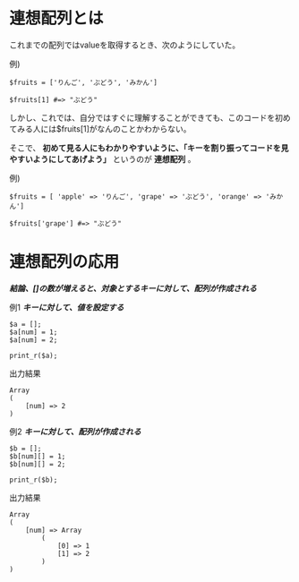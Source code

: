 # 連想配列とは

これまでの配列ではvalueを取得するとき、次のようにしていた。

例)

```
$fruits = ['りんご', 'ぶどう', 'みかん']

$fruits[1] #=> "ぶどう"
```

しかし、これでは、自分ではすぐに理解することができても、このコードを初めてみる人には$fruits[1]がなんのことかわからない。

そこで、 **初めて見る人にもわかりやすいように、「キーを割り振ってコードを見やすいようにしてあげよう」** というのが **連想配列** 。

例)

```
$fruits = [ 'apple' => 'りんご', 'grape' => 'ぶどう', 'orange' => 'みかん']

$fruits['grape'] #=> "ぶどう"
```

# 連想配列の応用

***結論、[]の数が増えると、対象とするキーに対して、配列が作成される***

例1 ***キーに対して、値を設定する***

```
$a = [];
$a[num] = 1;
$a[num] = 2;

print_r($a);
```

出力結果

```
Array
(
    [num] => 2
)
```

例2 ***キーに対して、配列が作成される***

```
$b = [];
$b[num][] = 1;
$b[num][] = 2;

print_r($b);
```

出力結果

```
Array
(
    [num] => Array
        (
            [0] => 1
            [1] => 2
        )
)
```
